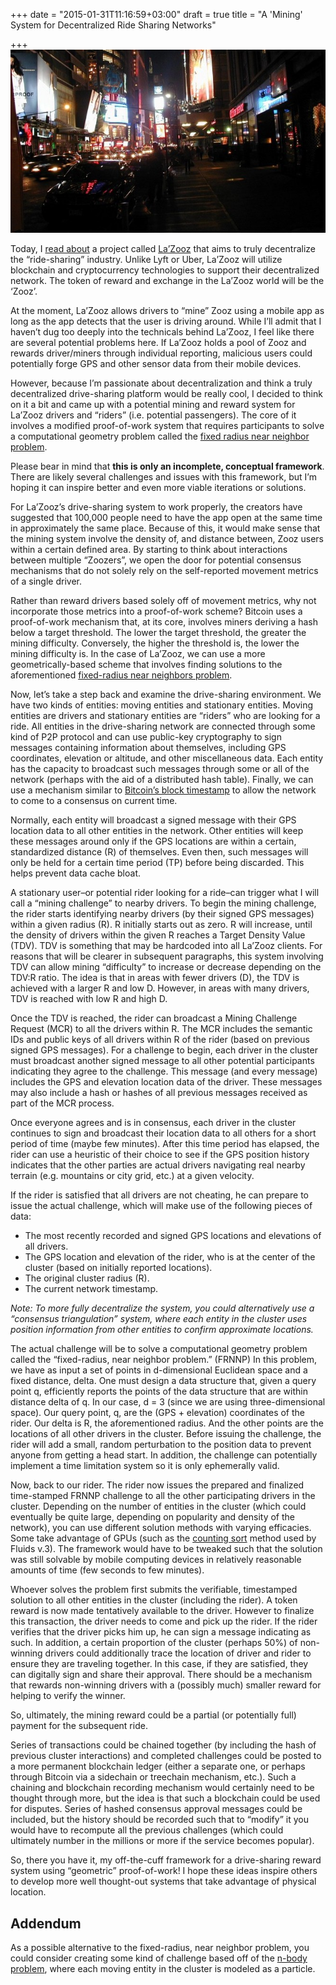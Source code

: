 +++
date = "2015-01-31T11:16:59+03:00"
draft = true
title = "A 'Mining' System for Decentralized Ride Sharing Networks"

+++
![Ride Sharing and Geometric Proof of Work](/img/neon-and-signs-on-buildings-with-busy-traffic-at-night.jpg)

Today, I [read about](http://www.fastcoexist.com/3041403/could-lazooz-be-the-ride-sharing-app-weve-been-waiting-for) a project called [La’Zooz](http://lazooz.org/) that aims to truly decentralize the “ride-sharing” industry. Unlike Lyft or Uber, La’Zooz will utilize blockchain and cryptocurrency technologies to support their decentralized network. The token of reward and exchange in the La’Zooz world will be the ‘Zooz’.

At the moment, La’Zooz allows drivers to “mine” Zooz using a mobile app as long as the app detects that the user is driving around. While I’ll admit that I haven’t dug too deeply into the technicals behind La’Zooz, I feel like there are several potential problems here. If La’Zooz holds a pool of Zooz and rewards driver/miners through individual reporting, malicious users could potentially forge GPS and other sensor data from their mobile devices.

However, because I’m passionate about decentralization and think a truly decentralized drive-sharing platform would be really cool, I decided to think on it a bit and came up with a potential mining and reward system for La’Zooz drivers and “riders” (i.e. potential passengers). The core of it involves a modified proof-of-work system that requires participants to solve a computational geometry problem called the [fixed radius near neighbor problem](http://en.wikipedia.org/wiki/Fixed-radius_near_neighbors).

Please bear in mind that **this is only an incomplete, conceptual framework**. There are likely several challenges and issues with this framework, but I’m hoping it can inspire better and even more viable iterations or solutions.

For La’Zooz’s drive-sharing system to work properly, the creators have suggested that 100,000 people need to have the app open at the same time in approximately the same place. Because of this, it would make sense that the mining system involve the density of, and distance between, Zooz users within a certain defined area. By starting to think about interactions between multiple “Zoozers”, we open the door for potential consensus mechanisms that do not solely rely on the self-reported movement metrics of a single driver.

Rather than reward drivers based solely off of movement metrics, why not incorporate those metrics into a proof-of-work scheme? Bitcoin uses a proof-of-work mechanism that, at its core, involves miners deriving a hash below a target threshold. The lower the target threshold, the greater the mining difficulty. Conversely, the higher the threshold is, the lower the mining difficulty is. In the case of La’Zooz, we can use a more geometrically-based scheme that involves finding solutions to the aforementioned [fixed-radius near neighbors problem](http://en.wikipedia.org/wiki/Fixed-radius_near_neighbors).

Now, let’s take a step back and examine the drive-sharing environment. We have two kinds of entities: moving entities and stationary entities. Moving entities are drivers and stationary entities are “riders” who are looking for a ride. All entities in the drive-sharing network are connected through some kind of P2P protocol and can use public-key cryptography to sign messages containing information about themselves, including GPS coordinates, elevation or altitude, and other miscellaneous data. Each entity has the capacity to broadcast such messages through some or all of the network (perhaps with the aid of a distributed hash table). Finally, we can use a mechanism similar to [Bitcoin’s block timestamp](https://en.bitcoin.it/wiki/Block_timestamp) to allow the network to come to a consensus on current time.

Normally, each entity will broadcast a signed message with their GPS location data to all other entities in the network. Other entities will keep these messages around only if the GPS locations are within a certain, standardized distance (R) of themselves. Even then, such messages will only be held for a certain time period (TP) before being discarded. This helps prevent data cache bloat.

A stationary user–or potential rider looking for a ride–can trigger what I will call a “mining challenge” to nearby drivers. To begin the mining challenge, the rider starts identifying nearby drivers (by their signed GPS messages) within a given radius (R). R initially starts out as zero. R will increase, until the density of drivers within the given R reaches a Target Density Value (TDV). TDV is something that may be hardcoded into all La’Zooz clients. For reasons that will be clearer in subsequent paragraphs, this system involving TDV can allow mining “difficulty” to increase or decrease depending on the TDV:R ratio. The idea is that in areas with fewer drivers (D), the TDV is achieved with a larger R and low D. However, in areas with many drivers, TDV is reached with low R and high D.

Once the TDV is reached, the rider can broadcast a Mining Challenge Request (MCR) to all the drivers within R. The MCR includes the semantic IDs and public keys of all drivers within R of the rider (based on previous signed GPS messages). For a challenge to begin, each driver in the cluster must broadcast another signed message to all other potential participants indicating they agree to the challenge. This message (and every message) includes the GPS and elevation location data of the driver. These messages may also include a hash or hashes of all previous messages received as part of the MCR process.

Once everyone agrees and is in consensus, each driver in the cluster continues to sign and broadcast their location data to all others for a short period of time (maybe few minutes). After this time period has elapsed, the rider can use a heuristic of their choice to see if the GPS position history indicates that the other parties are actual drivers navigating real nearby terrain (e.g. mountains or city grid, etc.) at a given velocity.

If the rider is satisfied that all drivers are not cheating, he can prepare to issue the actual challenge, which will make use of the following pieces of data:

* The most recently recorded and signed GPS locations and elevations of all drivers.
* The GPS location and elevation of the rider, who is at the center of the cluster (based on initially reported locations).
* The original cluster radius (R).
* The current network timestamp.

*Note: To more fully decentralize the system, you could alternatively use a “consensus triangulation” system, where each entity in the cluster uses position information from other entities to confirm approximate locations.*

The actual challenge will be to solve a computational geometry problem called the “fixed-radius, near neighbor problem.” (FRNNP) In this problem, we have as input a set of points in d-dimensional Euclidean space and a fixed distance, delta. One must design a data structure that, given a query point q, efficiently reports the points of the data structure that are within distance delta of q. In our case, d = 3 (since we are using three-dimensional space). Our query point, q, are the (GPS + elevation) coordinates of the rider. Our delta is R, the aforementioned radius. And the other points are the locations of all other drivers in the cluster. Before issuing the challenge, the rider will add a small, random perturbation to the position data to prevent anyone from getting a head start. In addition, the challenge can potentially implement a time limitation system so it is only ephemerally valid.

Now, back to our rider. The rider now issues the prepared and finalized time-stamped FRNNP challenge to all the other participating drivers in the cluster. Depending on the number of entities in the cluster (which could eventually be quite large, depending on popularity and density of the network), you can use different solution methods with varying efficacies. Some take advantage of GPUs (such as the [counting sort](http://www.rchoetzlein.com/fluids3/?page_id=15) method used by Fluids v.3). The framework would have to be tweaked such that the solution was still solvable by mobile computing devices in relatively reasonable amounts of time (few seconds to few minutes).

Whoever solves the problem first submits the verifiable, timestamped solution to all other entities in the cluster (including the rider). A token reward is now made tentatively available to the driver. However to finalize this transaction, the driver needs to come and pick up the rider. If the rider verifies that the driver picks him up, he can sign a message indicating as such. In addition, a certain proportion of the cluster (perhaps 50%) of non-winning drivers could additionally trace the location of driver and rider to ensure they are traveling together. In this case, if they are satisfied, they can digitally sign and share their approval. There should be a mechanism that rewards non-winning drivers with a (possibly much) smaller reward for helping to verify the winner.

So, ultimately, the mining reward could be a partial (or potentially full) payment for the subsequent ride.

Series of transactions could be chained together (by including the hash of previous cluster interactions) and completed challenges could be posted to a more permanent blockchain ledger (either a separate one, or perhaps through Bitcoin via a sidechain or treechain mechanism, etc.). Such a chaining and blockchain recording mechanism would certainly need to be thought through more, but the idea is that such a blockchain could be used for disputes. Series of hashed consensus approval messages could be included, but the history should be recorded such that to “modify” it you would have to recompute all the previous challenges (which could ultimately number in the millions or more if the service becomes popular).

So, there you have it, my off-the-cuff framework for a drive-sharing reward system using “geometric” proof-of-work! I hope these ideas inspire others to develop more well thought-out systems that take advantage of physical location.

## Addendum
As a possible alternative to the fixed-radius, near neighbor problem, you could consider creating some kind of challenge based off of the [n-body problem](http://en.wikipedia.org/wiki/Three-body_problem#n-body_problem), where each moving entity in the cluster is modeled as a particle.